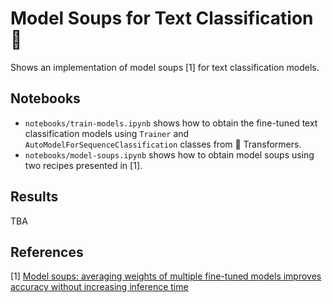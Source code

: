 # Model Soups for Text Classification 🍜

Shows an implementation of model soups [1] for text classification models.

## Notebooks

* `notebooks/train-models.ipynb` shows how to obtain the fine-tuned text classification
models using `Trainer` and `AutoModelForSequenceClassification` classes from 🤗 Transformers.
* `notebooks/model-soups.ipynb` shows how to obtain model soups using two recipes presented in [1].

## Results

TBA

## References

[1] [Model soups: averaging weights of multiple fine-tuned models improves accuracy without increasing inference time](https://arxiv.org/abs/2203.05482)
